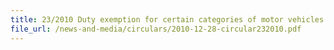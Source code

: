 ```yaml
---
title: 23/2010 Duty exemption for certain categories of motor vehicles
file_url: /news-and-media/circulars/2010-12-28-circular232010.pdf
---
```

